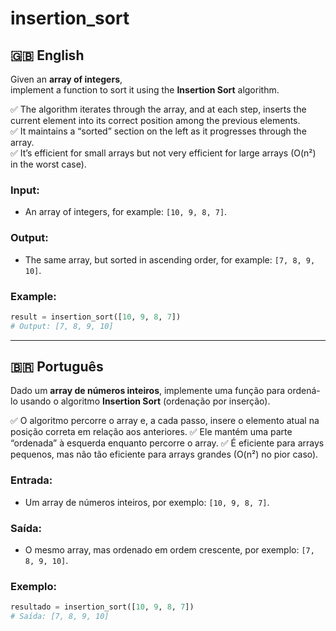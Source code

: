 # insertion_sort

## 🇬🇧 English

Given an **array of integers**,  
implement a function to sort it using the **Insertion Sort** algorithm.

✅ The algorithm iterates through the array, and at each step, inserts the current element into its correct position among the previous elements.  
✅ It maintains a “sorted” section on the left as it progresses through the array.  
✅ It’s efficient for small arrays but not very efficient for large arrays (O(n²) in the worst case).

### Input:

- An array of integers, for example: `[10, 9, 8, 7]`.

### Output:

- The same array, but sorted in ascending order, for example: `[7, 8, 9, 10]`.

### Example:

```python
result = insertion_sort([10, 9, 8, 7])
# Output: [7, 8, 9, 10]
```

---

## 🇧🇷 Português

Dado um **array de números inteiros**,
implemente uma função para ordená-lo usando o algoritmo **Insertion Sort** (ordenação por inserção).

✅ O algoritmo percorre o array e, a cada passo, insere o elemento atual na posição correta em relação aos anteriores.
✅ Ele mantém uma parte “ordenada” à esquerda enquanto percorre o array.
✅ É eficiente para arrays pequenos, mas não tão eficiente para arrays grandes (O(n²) no pior caso).

### Entrada:

- Um array de números inteiros, por exemplo: `[10, 9, 8, 7]`.

### Saída:

- O mesmo array, mas ordenado em ordem crescente, por exemplo: `[7, 8, 9, 10]`.

### Exemplo:

```python
resultado = insertion_sort([10, 9, 8, 7])
# Saída: [7, 8, 9, 10]
```

